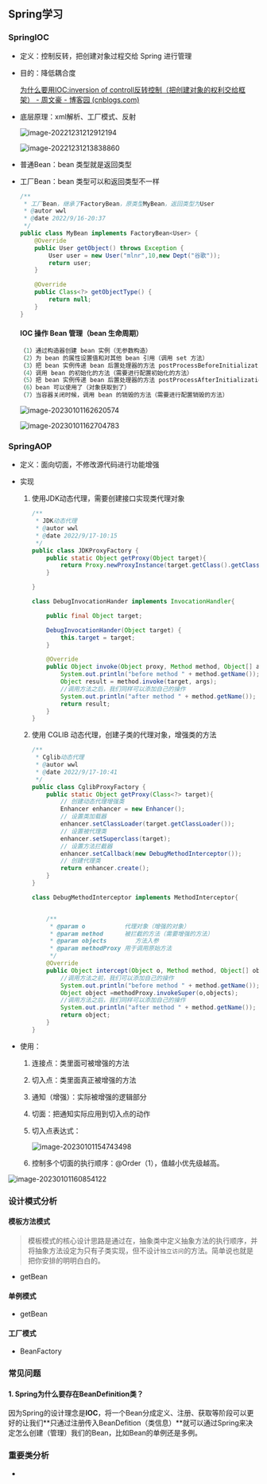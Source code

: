 ## Spring学习

### SpringIOC

- 定义：控制反转，把创建对象过程交给 Spring 进行管理

- 目的：降低耦合度

  [为什么要用IOC:inversion of controll反转控制（把创建对象的权利交给框架） - 周文豪 - 博客园 (cnblogs.com)](https://www.cnblogs.com/zwh0910/p/14609021.html#autoid-0-1-0)

- 底层原理：xml解析、工厂模式、反射

  ![image-20221231212912194](C:\Users\Dear~柘木塘\AppData\Roaming\Typora\typora-user-images\image-20221231212912194.png)

  ![image-20221231213838860](C:\Users\Dear~柘木塘\AppData\Roaming\Typora\typora-user-images\image-20221231213838860.png)

- 普通Bean：bean 类型就是返回类型

- 工厂Bean：bean 类型可以和返回类型不一样

  ~~~ java
  /**
   * 工厂Bean，继承了FactoryBean，原类型MyBean，返回类型为User
   * @autor wwl
   * @date 2022/9/16-20:37
   */
  public class MyBean implements FactoryBean<User> {
      @Override
      public User getObject() throws Exception {
          User user = new User("mlnr",10,new Dept("谷歌"));
          return user;
      }
  
      @Override
      public Class<?> getObjectType() {
          return null;
      }
  }
  
  ~~~

  #### IOC 操作 Bean 管理（bean 生命周期）

  ~~~ java
  （1）通过构造器创建 bean 实例（无参数构造）
  （2）为 bean 的属性设置值和对其他 bean 引用（调用 set 方法）
  （3）把 bean 实例传递 bean 后置处理器的方法 postProcessBeforeInitialization 
  （4）调用 bean 的初始化的方法（需要进行配置初始化的方法）
  （5）把 bean 实例传递 bean 后置处理器的方法 postProcessAfterInitialization
  （6）bean 可以使用了（对象获取到了）
  （7）当容器关闭时候，调用 bean 的销毁的方法（需要进行配置销毁的方法）
  
  ~~~

  ![image-20230101162620574](C:\Users\Dear~柘木塘\AppData\Roaming\Typora\typora-user-images\image-20230101162620574.png)

  ![image-20230101162704783](C:\Users\Dear~柘木塘\AppData\Roaming\Typora\typora-user-images\image-20230101162704783.png)



### SpringAOP

- 定义：面向切面，不修改源代码进行功能增强

- 实现

  1. 使用JDK动态代理，需要创建接口实现类代理对象

     ~~~java
     /**
      * JDK动态代理
      * @autor wwl
      * @date 2022/9/17-10:15
      */
     public class JDKProxyFactory {
         public static Object getProxy(Object target){
             return Proxy.newProxyInstance(target.getClass().getClassLoader(),target.getClass().getInterfaces(),new DebugInvocationHander(target));
         }
     
     }
     
     class DebugInvocationHander implements InvocationHandler{
     
         public final Object target;
     
         DebugInvocationHander(Object target) {
             this.target = target;
         }
     
         @Override
         public Object invoke(Object proxy, Method method, Object[] args) throws Throwable {
             System.out.println("before method " + method.getName());
             Object result = method.invoke(target, args);
             //调用方法之后，我们同样可以添加自己的操作
             System.out.println("after method " + method.getName());
             return result;
         }
     }
     ~~~

     

  2. 使用 CGLIB 动态代理，创建子类的代理对象，增强类的方法

     ~~~java
     /**
      * Cglib动态代理
      * @autor wwl
      * @date 2022/9/17-10:41
      */
     public class CglibProxyFactory {
         public static Object getProxy(Class<?> target){
             // 创建动态代理增强类
             Enhancer enhancer = new Enhancer();
             // 设置类加载器
             enhancer.setClassLoader(target.getClassLoader());
             // 设置被代理类
             enhancer.setSuperclass(target);
             // 设置方法拦截器
             enhancer.setCallback(new DebugMethodInterceptor());
             // 创建代理类
             return enhancer.create();
         }
     }
     
     class DebugMethodInterceptor implements MethodInterceptor{
     
     
         /**
          * @param o           代理对象（增强的对象）
          * @param method      被拦截的方法（需要增强的方法）
          * @param objects        方法入参
          * @param methodProxy 用于调用原始方法
          */
         @Override
         public Object intercept(Object o, Method method, Object[] objects, MethodProxy methodProxy) throws Throwable {
             //调用方法之前，我们可以添加自己的操作
             System.out.println("before method " + method.getName());
             Object object =methodProxy.invokeSuper(o,objects);
             //调用方法之后，我们同样可以添加自己的操作
             System.out.println("after method " + method.getName());
             return object;
         }
     }
     ~~~

- 使用：

  1. 连接点：类里面可被增强的方法

  2. 切入点：类里面真正被增强的方法

  3. 通知（增强）：实际被增强的逻辑部分

  4. 切面：把通知实际应用到切入点的动作

  5. 切入点表达式：

     ![image-20230101154743498](C:\Users\Dear~柘木塘\AppData\Roaming\Typora\typora-user-images\image-20230101154743498.png)

  6. 控制多个切面的执行顺序：@Order（1），值越小优先级越高。

![image-20230101160854122](C:\Users\Dear~柘木塘\AppData\Roaming\Typora\typora-user-images\image-20230101160854122.png)

### 设计模式分析

#### 模板方法模式

> 模板模式的核心设计思路是通过在，抽象类中定义抽象方法的执行顺序，并将抽象方法设定为只有子类实现，但不设计`独立访问`的方法。简单说也就是把你安排的明明白白的。

- getBean

#### 单例模式

- getBean

#### 工厂模式

- BeanFactory

### 常见问题

#### 1. Spring为什么要存在**BeanDefinition**类？

因为Spring的设计理念是**IOC**，将一个Bean分成定义、注册、获取等阶段可以更好的让我们**只通过注册传入BeanDefition（类信息）**就可以通过Spring来决定怎么创建（管理）我们的Bean，比如Bean的单例还是多例。









### 重要类分析

- 

